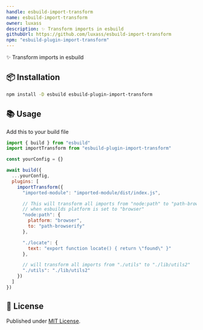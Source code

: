 ```yaml
---
handle: esbuild-import-transform
name: esbuild-import-transform
owner: luxass
description: ✨ Transform imports in esbuild
githubUrl: https://github.com/luxass/esbuild-import-transform
npm: "esbuild-plugin-import-transform"
---
```


✨ Transform imports in esbuild

## 📦 Installation

```sh
npm install -D esbuild esbuild-plugin-import-transform
```

## 📚 Usage

Add this to your build file

```js
import { build } from "esbuild"
import importTransform from "esbuild-plugin-import-transform"

const yourConfig = {}

await build({
  ...yourConfig,
  plugins: [
    importTransform({
      "imported-module": "imported-module/dist/index.js",

      // This will transform all imports from "node:path" to "path-browserify"
      // when esbuilds platform is set to "browser"
      "node:path": {
        platform: "browser",
        to: "path-browserify"
      },

      "./locate": {
        text: "export function locate() { return \"found\" }"
      },

      // will transform all imports from "./utils" to "./lib/utils2"
      "./utils": "./lib/utils2"
    })
  ]
})
```

## 📄 License

Published under [MIT License](https://github.com/luxass/esbuild-import-transform/blob/main/LICENSE).

<!-- Badges -->

[npm-version-src]: https://img.shields.io/npm/v/esbuild-plugin-import-transform?style=flat&colorA=18181B&colorB=4169E1
[npm-version-href]: https://npmjs.com/package/esbuild-plugin-import-transform
[npm-downloads-src]: https://img.shields.io/npm/dm/esbuild-plugin-import-transform?style=flat&colorA=18181B&colorB=4169E1
[npm-downloads-href]: https://npmjs.com/package/esbuild-plugin-import-transform
